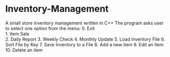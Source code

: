 # Inventory-Management
A small store inventory management written in C++
The program asks user to select one option from the menu:
  	 0. Exit                        
     1. Item Sale  
     2. Daily Report 
	   3. Weekly Check
	   4. Monthly Update
	   5. Load Inventory File
	   6. Sort File by Key
	   7. Save Inventory to a File
	   8. Add a new item
	   9. Edit an item
	   10. Delete an item
